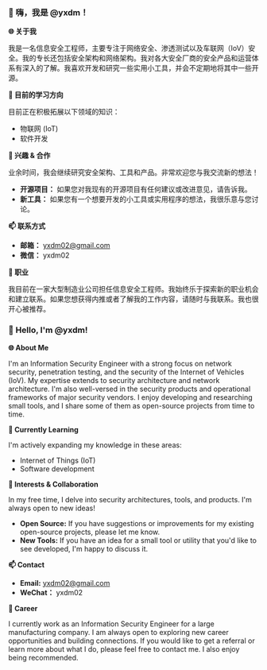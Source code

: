 ### 👋 嗨，我是 @yxdm！

**🌐 关于我**

我是一名信息安全工程师，主要专注于网络安全、渗透测试以及车联网（IoV）安全。我的专长还包括安全架构和网络架构。我对各大安全厂商的安全产品和运营体系有深入的了解。我喜欢开发和研究一些实用小工具，并会不定期地将其中一些开源。

**🌱 目前的学习方向**

目前正在积极拓展以下领域的知识：

*   物联网 (IoT)
*   软件开发

**🚀 兴趣 & 合作**

业余时间，我会继续研究安全架构、工具和产品。非常欢迎您与我交流新的想法！

*   **开源项目：** 如果您对我现有的开源项目有任何建议或改进意见，请告诉我。
*   **新工具：** 如果您有一个想要开发的小工具或实用程序的想法，我很乐意与您讨论。

**📫 联系方式**

*   **邮箱：** yxdm02@gmail.com
*   **微信：** yxdm02

**💼 职业**

我目前在一家大型制造业公司担任信息安全工程师。我始终乐于探索新的职业机会和建立联系。如果您想获得内推或者了解我的工作内容，请随时与我联系。我也很开心被推荐。

### 👋 Hello, I'm @yxdm!

**🌐 About Me**

I'm an Information Security Engineer with a strong focus on network security, penetration testing, and the security of the Internet of Vehicles (IoV). My expertise extends to security architecture and network architecture. I'm also well-versed in the security products and operational frameworks of major security vendors. I enjoy developing and researching small tools, and I share some of them as open-source projects from time to time.

**🌱 Currently Learning**

I'm actively expanding my knowledge in these areas:

*   Internet of Things (IoT)
*   Software development

**🚀 Interests & Collaboration**

In my free time, I delve into security architectures, tools, and products.  I'm always open to new ideas!

*   **Open Source:** If you have suggestions or improvements for my existing open-source projects, please let me know.
*   **New Tools:** If you have an idea for a small tool or utility that you'd like to see developed, I'm happy to discuss it.

**📫 Contact**

*   **Email:** yxdm02@gmail.com
*   **WeChat：** yxdm02

**💼 Career**

I currently work as an Information Security Engineer for a large manufacturing company. I am always open to exploring new career opportunities and building connections. If you would like to get a referral or learn more about what I do, please feel free to contact me. I also enjoy being recommended.
